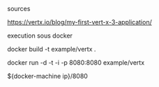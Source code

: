 sources

 https://vertx.io/blog/my-first-vert-x-3-application/

execution sous docker
 
 docker build -t example/vertx .
 
 docker run -d -t -i -p 8080:8080 example/vertx

 ${docker-machine ip}/8080